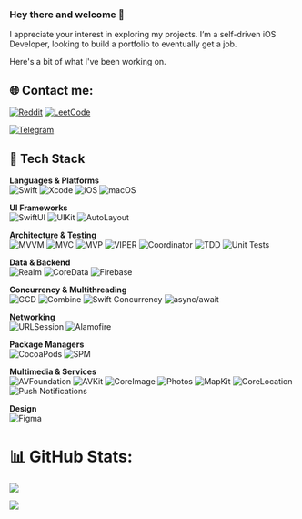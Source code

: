 ### Hey there and welcome 👋

I appreciate your interest in exploring my projects. I’m a self-driven iOS Developer, looking to build a portfolio to eventually get a job. <br/>

Here's a bit of what I've been working on.

## 🌐 Contact me:
[![Reddit](https://img.shields.io/badge/Reddit-%23FF4500.svg?style=for-the-badge&logo=Reddit&logoColor=white)](https://www.reddit.com/user/orthodoxxx_/)
[![LeetCode](https://img.shields.io/badge/LeetCode-000000?style=for-the-badge&logo=LeetCode&logoColor=#d16c06)](https://leetcode.com/orthodoxxx/)

[![Telegram](https://img.shields.io/badge/Telegram-2CA5E0?style=for-the-badge&logo=telegram&logoColor=white)](https://t.me/orthodoxxx03)

## 🧰 Tech Stack

**Languages & Platforms**  
![Swift](https://img.shields.io/badge/Swift-FA7343?style=for-the-badge&logo=swift&logoColor=white)
![Xcode](https://img.shields.io/badge/Xcode-007ACC?style=for-the-badge&logo=Xcode&logoColor=white)
![iOS](https://img.shields.io/badge/iOS-000000?style=for-the-badge&logo=apple&logoColor=white)
![macOS](https://img.shields.io/badge/macOS-333333?style=for-the-badge&logo=apple&logoColor=white)

**UI Frameworks**  
![SwiftUI](https://img.shields.io/badge/SwiftUI-0A84FF?style=for-the-badge&logo=swift&logoColor=white)
![UIKit](https://img.shields.io/badge/UIKit-2396F3?style=for-the-badge&logo=apple&logoColor=white)
![AutoLayout](https://img.shields.io/badge/AutoLayout-Layout-FF9500?style=for-the-badge&logo=apple&logoColor=white)

**Architecture & Testing**  
![MVVM](https://img.shields.io/badge/MVVM-Architectural_Pattern-blueviolet?style=for-the-badge)
![MVC](https://img.shields.io/badge/MVC-Architectural_Pattern-ff9800?style=for-the-badge)
![MVP](https://img.shields.io/badge/MVP-Architectural_Pattern-009688?style=for-the-badge)
![VIPER](https://img.shields.io/badge/VIPER-Architectural_Pattern-8e44ad?style=for-the-badge)
![Coordinator](https://img.shields.io/badge/Coordinator-Pattern-607d8b?style=for-the-badge)
![TDD](https://img.shields.io/badge/TDD-Process-6DB33F?style=for-the-badge)
![Unit Tests](https://img.shields.io/badge/Unit_Tests-Enabled-brightgreen?style=for-the-badge&logo=xcode&logoColor=white)

**Data & Backend**  
![Realm](https://img.shields.io/badge/Realm-39477F?style=for-the-badge&logo=realm&logoColor=white)
![CoreData](https://img.shields.io/badge/CoreData-4B275F?style=for-the-badge&logo=apple&logoColor=white)
![Firebase](https://img.shields.io/badge/Firebase-FFCA28?style=for-the-badge&logo=firebase&logoColor=black)

**Concurrency & Multithreading**  
![GCD](https://img.shields.io/badge/GCD-Grand_Central_Dispatch-4A90E2?style=for-the-badge&logo=apple&logoColor=white)
![Combine](https://img.shields.io/badge/Combine-20232A?style=for-the-badge&logo=swift&logoColor=white)
![Swift Concurrency](https://img.shields.io/badge/Swift_Concurrency-5E5E5E?style=for-the-badge&logo=swift&logoColor=white)
![async/await](https://img.shields.io/badge/async/await-FF9900?style=for-the-badge&logo=swift&logoColor=white)

**Networking**  
![URLSession](https://img.shields.io/badge/URLSession-Networking-0A84FF?style=for-the-badge&logo=swift&logoColor=white)
![Alamofire](https://img.shields.io/badge/Alamofire-Networking-FF3C28?style=for-the-badge&logo=swift&logoColor=white)

**Package Managers**  
![CocoaPods](https://img.shields.io/badge/CocoaPods-EE3322?style=for-the-badge&logo=cocoapods&logoColor=white)
![SPM](https://img.shields.io/badge/SPM-Swift_Package_Manager-orange?style=for-the-badge&logo=swift&logoColor=white)

**Multimedia & Services**  
![AVFoundation](https://img.shields.io/badge/AVFoundation-000000?style=for-the-badge&logo=apple&logoColor=white)
![AVKit](https://img.shields.io/badge/AVKit-1C1C1E?style=for-the-badge&logo=apple&logoColor=white)
![CoreImage](https://img.shields.io/badge/CoreImage-6E4AFF?style=for-the-badge&logo=apple&logoColor=white)
![Photos](https://img.shields.io/badge/Photos-FFD700?style=for-the-badge&logo=apple&logoColor=black)
![MapKit](https://img.shields.io/badge/MapKit-34C759?style=for-the-badge&logo=apple&logoColor=white)
![CoreLocation](https://img.shields.io/badge/CoreLocation-FF9500?style=for-the-badge&logo=apple&logoColor=white)
![Push Notifications](https://img.shields.io/badge/Push_Notifications-FF2D55?style=for-the-badge&logo=apple&logoColor=white)

**Design**  
![Figma](https://img.shields.io/badge/Figma-Design-0ACF83?style=for-the-badge&logo=figma&logoColor=white)

# 📊 GitHub Stats:

![](https://github-readme-stats.vercel.app/api?username=dmitrii-nzrv&show_icons=true&theme=radical&include_all_commits=true&count_private=false)


![](https://quotes-github-readme.vercel.app/api?type=horizontal&theme=radical)



